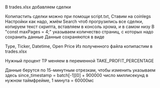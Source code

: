 В trades.xlsx добавляем сделки

Копипастить сделки можно при помощи script.txt, Ставим на coinlegs Настройки как надо, жмём Search чтоб прогрузились все сделки, копируем текст скрипта, вставляем в консоль хрома, и в самом низу В "const maxPages = 4;" указываем количество страниц, с которых надо сохранить данные
Данные сохраняются в виде 

Type, Ticker, Datetime, Open Price
Из полученного файла копипастим в trades.xlsx

Нужный процент TP меняем в переменной TAKE_PROFIT_PERCENTAGE

Данные берутся по 15-минутным отрезкам, чтобы изменить указываем здесь since_timestamp = batch[-1][0] + 900000 число миллисекунд в нужном таймфрейме, 1 минута = 60000мс

